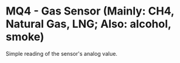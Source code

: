 # MQ4 - Gas Sensor (Mainly: CH4, Natural Gas, LNG; Also: alcohol, smoke)
 
Simple reading of the sensor's analog value.
